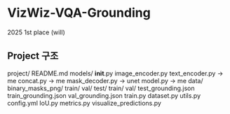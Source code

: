 # VizWiz-VQA-Grounding
2025 1st place (will)

## Project 구조
project/
    README.md
    models/
        __init__.py
        image_encoder.py
        text_encoder.py -> me
        concat.py -> me
        mask_decoder.py -> unet 
        model.py -> me
    data/
        binary_masks_png/
            train/
            val/
        test/
        train/
        val/
        test_grounding.json
        train_grounding.json
        val_grounding.json
    train.py
    dataset.py
    utils.py
    config.yml
    IoU.py
    metrics.py
    visualize_predictions.py

  

